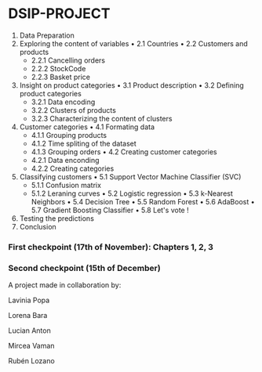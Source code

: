 # DSIP-PROJECT

1. Data Preparation
2. Exploring the content of variables
•	2.1 Countries
•	2.2 Customers and products
 	- 2.2.1 Cancelling orders
	- 2.2.2 StockCode
	- 2.2.3 Basket price
3. Insight on product categories
•	3.1 Product description
•	3.2 Defining product categories
	- 3.2.1 Data encoding
	- 3.2.2 Clusters of products
	- 3.2.3 Characterizing the content of clusters
4. Customer categories
•	4.1 Formating data
  	- 4.1.1 Grouping products
  	- 4.1.2 Time spliting of the dataset
	- 4.1.3 Grouping orders
•	4.2 Creating customer categories
	- 4.2.1 Data enconding
	- 4.2.2 Creating categories
5. Classifying customers
•	5.1 Support Vector Machine Classifier (SVC)
	- 5.1.1 Confusion matrix
	- 5.1.2 Leraning curves
•	5.2 Logistic regression
•	5.3 k-Nearest Neighbors
•	5.4 Decision Tree
•	5.5 Random Forest
•	5.6 AdaBoost
•	5.7 Gradient Boosting Classifier
•	5.8 Let's vote !
6. Testing the predictions
7. Conclusion



### First checkpoint (17th of November): Chapters 1, 2, 3

### Second checkpoint (15th of December)


A project made in collaboration by:


Lavinia Popa

Lorena Bara

Lucian Anton

Mircea Vaman

Rubén Lozano
